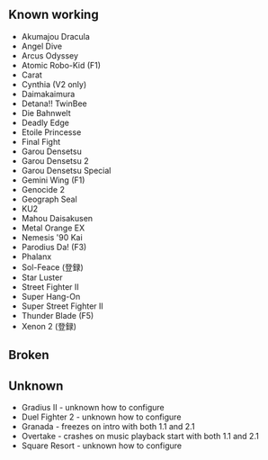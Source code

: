 Known working
---------------
* Akumajou Dracula
* Angel Dive
* Arcus Odyssey
* Atomic Robo-Kid (F1)
* Carat
* Cynthia (V2 only)
* Daimakaimura
* Detana!! TwinBee
* Die Bahnwelt
* Deadly Edge
* Etoile Princesse
* Final Fight
* Garou Densetsu
* Garou Densetsu 2
* Garou Densetsu Special
* Gemini Wing (F1)
* Genocide 2
* Geograph Seal
* KU2
* Mahou Daisakusen
* Metal Orange EX
* Nemesis '90 Kai
* Parodius Da! (F3)
* Phalanx
* Sol-Feace (登録)
* Star Luster
* Street Fighter II
* Super Hang-On
* Super Street Fighter II
* Thunder Blade (F5)
* Xenon 2 (登録)

Broken
-------

Unknown
--------
* Gradius II - unknown how to configure
* Duel Fighter 2 - unknown how to configure
* Granada - freezes on intro with both 1.1 and 2.1
* Overtake - crashes on music playback start with both 1.1 and 2.1
* Square Resort - unknown how to configure
